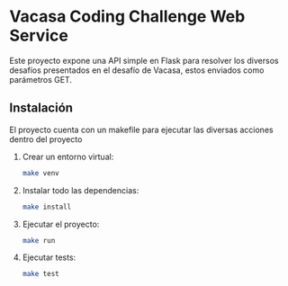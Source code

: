 # Vacasa Coding Challenge Web Service

Este proyecto expone una API simple en Flask para resolver los diversos desafíos presentados en el desafío de Vacasa, estos  enviados como parámetros GET.

## Instalación
El proyecto cuenta con un makefile para ejecutar las diversas acciones dentro del proyecto

1. Crear un entorno virtual:
   ```bash
   make venv
2. Instalar todo las dependencias:
    ```bash
    make install
3. Ejecutar el proyecto:
    ```bash
    make run
4. Ejecutar tests:
    ```bash
    make test


